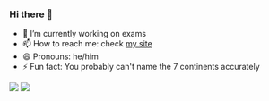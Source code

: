 ### Hi there 👋

- 🔭 I’m currently working on exams
- 📫 How to reach me: check [my site](https://nihaal.dev)
- 😄 Pronouns: he/him
- ⚡ Fun fact: You probably can't name the 7 continents accurately

![](https://github-readme-stats.vercel.app/api?username=nihaals&show_icons=true&include_all_commits=true&count_private=true&hide=stars&custom_title=GitHub+Stats&theme=vue-dark)
![](https://github-readme-stats.vercel.app/api/top-langs/?username=nihaals&langs_count=5&layout=compact&theme=vue-dark)

<!-- - 🌱 I’m currently learning ... -->
<!-- - 👯 I’m looking to collaborate on ... -->
<!-- - 🤔 I’m looking for help with ... -->
<!-- - 💬 Ask me about ... -->
